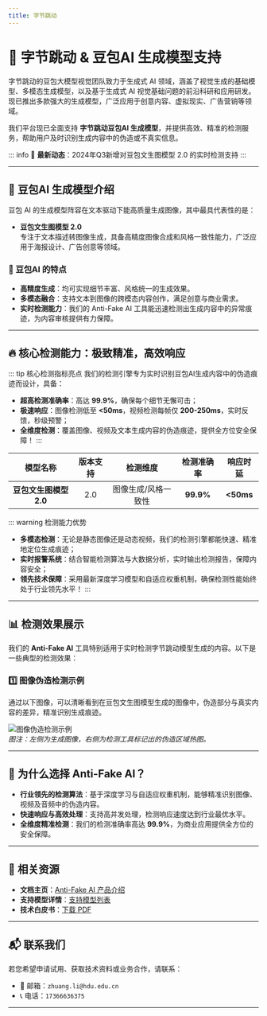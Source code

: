 ```yaml
---
title: 字节跳动
---
```


# 🚀 字节跳动 & 豆包AI 生成模型支持

字节跳动的豆包大模型视觉团队致力于生成式 AI 领域，涵盖了视觉生成的基础模型、多模态生成模型，以及基于生成式 AI 视觉基础问题的前沿科研和应用研发。现已推出多款强大的生成模型，广泛应用于创意内容、虚拟现实、广告营销等领域。

我们平台现已全面支持 **字节跳动豆包AI 生成模型**，并提供高效、精准的检测服务，帮助用户及时识别生成内容中的伪造或不真实信息。

::: info
📢 **最新动态**：2024年Q3新增对豆包文生图模型 2.0 的实时检测支持
:::

---

## 🌟 豆包AI 生成模型介绍

豆包 AI 的生成模型阵容在文本驱动下能高质量生成图像，其中最具代表性的是：

- **豆包文生图模型 2.0**  
  专注于文本描述转图像生成，具备高精度图像合成和风格一致性能力，广泛应用于海报设计、广告创意等领域。


### 🎨 豆包AI 的特点

- **高精度生成**：均可实现细节丰富、风格统一的生成效果。  
- **多模态融合**：支持文本到图像的跨模态内容创作，满足创意与商业需求。  
- **实时检测能力**：我们的 Anti-Fake AI 工具能迅速检测出生成内容中的异常痕迹，为内容审核提供有力保障。

---

## 🔥 核心检测能力：极致精准，高效响应

::: tip 核心检测指标亮点
我们的检测引擎专为实时识别豆包AI生成内容中的伪造痕迹而设计，具备：
- **超高检测准确率**：高达 **99.9%**，确保每个细节无懈可击；
- **极速响应**：图像检测低至 **<50ms**，视频检测每帧仅 **200-250ms**，实时反馈，秒级预警；
- **全维度检测**：覆盖图像、视频及文本生成内容的伪造痕迹，提供全方位安全保障！
:::

|        模型名称         |   版本支持   |           检测维度           | 检测准确率 |    响应时延     |
|:-----------------------:|:------------:|:----------------------------:|:---------:|:--------------:|
| **豆包文生图模型 2.0**  |     2.0      |    图像生成/风格一致性       | **99.9%** |   **<50ms**    |

::: warning 检测能力优势
- **多模态检测**：无论是静态图像还是动态视频，我们的检测引擎都能快速、精准地定位生成痕迹；
- **实时报警系统**：结合智能检测算法与大数据分析，实时输出检测报告，保障内容安全；
- **领先技术保障**：采用最新深度学习模型和自适应权重机制，确保检测性能始终处于行业领先水平！
:::

---

## 📊 检测效果展示

我们的 **Anti-Fake AI** 工具特别适用于实时检测字节跳动模型生成的内容。以下是一些典型的检测效果：

### 1️⃣ **图像伪造检测示例**

通过以下图像，可以清晰看到在豆包文生图模型生成的图像中，伪造部分与真实内容的差异，精准识别生成痕迹。

![图像伪造检测示例](https://yourdomain.com/path/to/image-example.jpg)  
*图注：左侧为生成图像，右侧为检测工具标记出的伪造区域热图。*

---

## 💼 为什么选择 Anti-Fake AI？

- **行业领先的检测算法**：基于深度学习与自适应权重机制，能够精准识别图像、视频及音频中的伪造内容。  
- **快速响应与高效处理**：支持高并发处理，检测响应速度达到行业最优水平。  
- **全维度精准检测**：我们的检测准确率高达 **99.9%**，为商业应用提供全方位的安全保障。

---

## 🔗 相关资源

- **文档主页**：[Anti-Fake AI 产品介绍](../quick_start/brief.md)
- **支持模型详情**：[支持模型列表](./overview.md)
- **技术白皮书**：[下载 PDF](https://yourdomain.com/whitepaper.pdf)

---

## 📬 联系我们

若您希望申请试用、获取技术资料或业务合作，请联系：

- 📧 邮箱：`zhuang.li@hdu.edu.cn`   
- 📞 电话：`17366636375`

---
